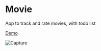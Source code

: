 # Movie

App to track and rate movies, with todo list

[Demo](https://movie.cornat.co/)

![Capture](https://i.imgur.com/4jHvFIm.png)
